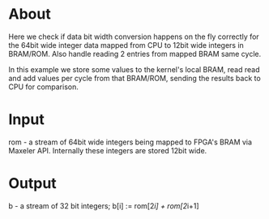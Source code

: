 # About

Here we check if data bit width conversion happens on the fly correctly
for the 64bit wide integer data mapped from CPU to 12bit wide integers
in BRAM/ROM. Also handle reading 2 entries from mapped BRAM same cycle.

In this example we store some values to the kernel's local BRAM, read
read and add values per cycle from that BRAM/ROM, sending the results
back to CPU for comparison.

# Input

  rom - a stream of 64bit wide integers being mapped to FPGA's BRAM
  via Maxeler API. Internally these integers are stored 12bit wide.

# Output

  b - a stream of 32 bit integers; b[i] := rom[2*i] + rom[2*i+1]
